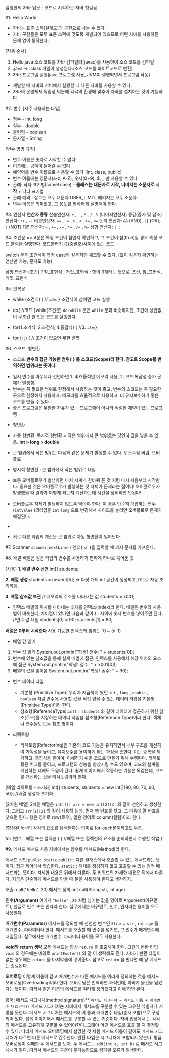 
김영한의 자바 입문 - 코드로 시작하는 자바 첫걸음

#1. Hello World
- 자바는 표준 스펙(설계도)과 구현으로 나눌 수 있다.
- 자바 구현들은 모두 표준 스펙에 맞도록 개발되어 있으므로 어떤 자바를 사용하든 문제 없이 동작한다.

[작동 순서]
1. Hello.java 소스 코드를 자바 컴파일러(javac)를 사용하여 소스 코드를 컴파일
2. .java -> .class 파일이 생성된다.(소스 코드를 바이트코드로 변환)
3. 자바 프로그램 실행(java 프로그램 사용, JVM이 샐행되면서 프로그램 작동)

* 개발할 때 자바와 서버에서 실행할 때 다른 자바를 사용할 수 있다.
* 자바의 운영체제 독립성 덕분에 각각의 환경에 맞추어 자바를 설치하는 것이 가능하다.




#2. 변수
[자주 사용하는 타입]
* 정수 - int, long
* 실수 - double
* 불린형 - boolean
* 문자열 - String

[변수 명명 규칙]
* 변수 이름은 숫자로 시작할 수 없다
* 이름에는 공백이 들어갈 수 없다
* 예약어를 변수 이름으로 사용할 수 없다 (int, class, public)
* 변수 이름에는 영문자(a-z, A-Z), 숫자(0~9), $, _ 만 사용할 수 있다.
* 관례: 낙타 표기법(camel case) - **클래스는 대문자로 시작, 나머지는 소문자로 시작** + 낙타 표기법
* 관례 예외 : 상수는 모두 대문자 USER_LIMIT, 패키지는 모두 소문자
* 변수 이름은 의미있고, 그 용도를 명확하게 설명해야 한다.




#3. 연산자
**연산자 종류**
산술연산자: `+` , `-` , `*` , `/` , `%` (나머지연산자) 
증감(증가 및 감소) 연산자: `++` , `--` 
비교연산자: `==` , `!=` , `>` , `<` , `>=` , `<=`
논리 연산자: `&&` (AND), `||` (OR), `!` (NOT) 
대입연산자: `=` , `+=` , `-=` , `*=` , `/=` , `%=`
삼항 연산자: `? :`


#4. 조건문
=> if문은 특정 조건이 참인지 확인하고, 그 조건이 참(true)일 경우 특정 코드 블럭을 실행한다. 
코드블러기 {}(중괄호)사이에 있는 코드

switch 문은 조건식이 특정 case와 같은지만 체크할 수 있다. (값이 같은지 확인하는 연산만 가능, 문자도 가능)

삼항 연산자
(조건) ? 참_표현식 : 거짓_표현식
: 항이 3개라는 뜻으로, 조건, 참_표현식, 거짓_표현식 


#5. 반복문
* while (조건식) { // 코드  }
조건식이 참이면 코드 실행

* do{ //코드 }while(조건문)
`do-while` 문은 `while` 문과 비슷하지만, 조건에 상관없이 무조건 한 번은 코드를 실행한다.

* for(1.초기식; 2.조건식; 4.증감식) { //3. 코드}
*  for (; ;) { // 조건이 없으면 무한 반복


#6. 스코프, 형변환
* 스코프
**변수의 접근 가능한 범위{ } 를 스코프(Scope)라 한다. 참고로 Scope를 번역하면 범위라는 뜻이다.**
-  임시 변수를 아무데나 선언하면 1. 비효율적인 메모리 사용, 2. 코드 복잡성 증가 문제가 발생함.
-  변수는 꼭 필요한 범위로 한정해서 사용하는 것이 좋고, 변수의 스코프는 꼭 필요한 곳으로 한정해서 사용하자. 메모리를 효율적으로 사용하고, 더 유지보수하기 좋은 코드를 만들 수 있다.
-  좋은 프로그램은 무한한 자유가 있는 프로그램이 아니라 적절한 제약이 있는 프로그램

* 형변환
- 자동 형변환, 묵시적 형변환 = 작은 범위에서 큰 범위로는 당연히 값을 넣을 수 있음.  **int > long > double**
- 큰 범위에서 작은 범위는 다음과 같은 문제가 발생할 수 있다. // 소수점 버림, 오버플로

-  명시적 형변환 : 큰 범위에서 작은 범위로 대입

-  보통 오버플로우가 발생하면 마치 시계가 한바퀴 돈 것 처럼 다시 처음부터 시작한다. 
   중요한 것은 오버플로우가 발생하는 것 자체가 문제라는 점이다! 오버플로우가 발생했을 때 결과가 어떻게 되는지 계산하는데 시간을 낭비하면 안된다! 
- 오버플로우 자체가 발생하지 않도록 막아야 한다. 이 경우 단순히 대입하는 변수(`intValue` )의타입을 `int` `long` 으로 변경해서 사이즈를 늘리면 오버플로우 문제가 해결된다.
- 
- 서로 다른 타입의 계산은 큰 범위로 자동 형변환이 일어난다.


#7. Scanner
`scanner.nextLine()`
엔터( `\n` )을 입력할 때 까지 문자를 가져온다.



#8. 배열
배열은 같은 타입의 변수를 사용하기 편하게 하나로 묶어둔 것

[사용]
**1. 배열 변수 선언**
int[] students;

**2. 배열 생성**
students = new int[5];
=> 다섯 개의 int 공간이 생성되고, 0으로 자동 초기화됨.

**3. 배열 참조값 보관** // 메모리의 주소를 나타내는 값
students = x001;

- 인덱스
배열의 위치를 나타내는 숫자를 인덱스(index)라 한다.
배열은 변수와 사용법이 비슷한데, 차이점이 있다면 다음과 같이 `[]` 사이에 숫자 번호를 넣어주면 된다.
//변수 값 대입 students[0] = 90; students[1] = 80;

**배열은 0부터 시작한다**
사용 가능한 인덱스의 범위는 `0 ~ (n-1)

- 배열 값 읽기
1. 변수 값 읽기
System.out.println("학생1 점수: " + students[0]);
2. 변수에 있는 참조값을 통해 실제 배열에 접근. 인덱스를 사용해서 해당 위치의 요소에 접근
System.out.println("학생1 점수: " + x001[0]);
3. 배열의 값을 읽어옴
System.out.println("학생1 점수: " + 90);

* 변수 데이터 타입
  * 기본형 (Primitive Type): 우리가 지금까지 봤던 `int` , `long` , `double` , `boolean` 처럼 변수에 사용할 값을 직접 넣을 수 있는 데이터 타입을 기본형(Primitive Type)이라 한다.
  * 참조형(ReferenceType):`int[] students` 와 같이 데이터에 접근하기 위한 참조(주소)를 저장하는 데이터 타입을 참조형(Reference Type)이라 한다. 객체나 변수들도 모두 참조 형이다.

* 리팩토링
  * 리펙토링(Refactoring)은 기존의 코드 기능은 유지하면서 내부 구조를 개선하여 가독성을 높이고, 유지보수를 용이하게 하는 과정을 뜻한다. 
  이는 중복을 제거하고, 복잡성을 줄이며, 이해하기 쉬운 코드로 만들기 위해 수행된다. 
  리펙토링은 버그를 줄이고, 프로그램의 성능을 향상시킬 수도 있으며, 코드의 설계를 개선하는 데에도 도움이 된다.
    쉽게 이야기해서 작동하는 기능은 똑같은데, 코드를 개선하는 것을 리펙토링이라 한다.


[배열 리펙토링 - 초기화]
int[] students;
students = new int[]{90, 80, 70, 60, 50}; //배열 생성과 초기화


[2차원 배열]
2차원 배열은 `int[][] arr = new int[2][3]` 와 같이 선언하고 생성한다. 그리고 `arr[1][2]` 와 같이 사용하 는데, 먼저 행 번호를 찾고, 그 다음에 열 번호를 찾으면 된다.
행은 영어로 row(로우), 열은 영어로 column(컬럼)이라 한다.

[향상된 for문]
각각의 요소를 탐색한다는 의미로 for-each문이라고도 부름.

for (변수 : 배열 또는 컬렉션 ) {
  //배열 또는 컬렉션의 요소를 순회하면서 수행할 작업
  }



#9. 메서드
메서드 사용
자바에서는 함수를 메서드(Method)라 한다.

메서드 선언
`public static`
`public` : 다른 클래스에서 호출할 수 있는 메서드라는 뜻이다. 접근 제어에서 학습한다.
`static` : 객체를 생성하지 않고 호출할 수 있는 정적 메서드라는 뜻이다. 자세한 내용은 뒤에서 다룬다.
두 키워드의 자세한 내용은 뒤에서 다룬다. 지금은 단순하게 메서드를 만들 때 둘을 사용해야 한다고 생각하자.


호출: call("hello", 20)
메서드 정의: int call(String str, int age)


**인수(Argument)**
여기서 `"hello"` , `20` 처럼 넘기는 값을 영어로 Argument(아규먼트), 한글로 인수 또는 인자라 한다. 실무에서는 아규먼트, 인수, 인자라는 용어를 모두 사용한다.

**매개변수(Parameter)**
메서드를 정의할 때 선언한 변수인 `String str` , `int age` 를 매개변수, 파라미터라 한다. 메서드를 호출할 때 인수를 넘기면, 그 인수가 매개변수에 대입된다.
실무에서는 매개변수, 파라미터 용어를 모두 사용한다.

**void와 return 생략**
모든 메서드는 항상 `return` 을 호출해야 한다. 그런데 반환 타입 `void` 의 경우에는 예외로 `printFooter()` 와 같 이 생략해도 된다. 
자바가 반환 타입이 없는 경우에는 `return` 을 마지막줄에 넣어준다. 참고로 `return` 을 만나면 해 당 메서드는 종료된다.

**오버로딩**
이렇게 이름이 같고 매개변수가 다른 메서드를 여러개 정의하는 것을 메서드 오버로딩(Overloading)이라 한다. 
오버로딩은 번역하면 과적인데, 과하게 물건을 담았다는 뜻이다. 따라서 같은 이름의 메서드를 여러개 정의했다고 이해 하면 된다.

용어: 메서드 시그니처(method signature)**
`메서드 시그니처 = 메서드 이름 + 매개변수 타입(순서)`
메서드 시그니처는 자바에서 메서드를 구분할 수 있는 고유한 식별자나 서명을 뜻한다. 메서드 시그니처는 메서드의 이 름과 매개변수 타입(순서 포함)으로 구성되어 있다. 
쉽게 이야기해서 메서드를 구분할 수 있는 기준이다. 자바 입장에서 는 각각의 메서드를 고유하게 구분할 수 있어야한다. 그래야 어떤 메서드를 호출 할 지 결정할 수 있다.
따라서 메서드 오버로딩에서 설명한 것 처럼 메서드 이름이 같아도 메서드 시그니처가 다르면 다른 메서드로 간주한다. 반환 타입은 시그니처에 포함되지 않는다. 
방금 오버로딩이 실패한 두 메서드를 보자. 두 메서드는 `add(int a, int b)` 로 메서드 시그니처가 같다. 따라서 메서드의 구분이 불가능하므로 컴파일 오류가 발생한다.
